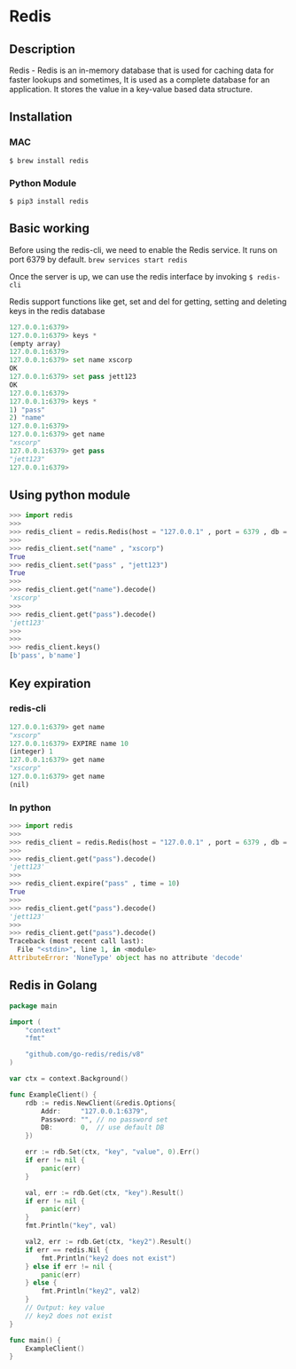 # Redis

## Description
Redis - Redis is an in-memory database that is used for caching data for faster lookups and sometimes, It is used as a complete database for an application. It stores the value in a key-value based data structure.


## Installation
### MAC
```$ brew install redis```

### Python Module
```$ pip3 install redis```


## Basic working
Before using the redis-cli, we need to enable the Redis service. It runs on port 6379 by default.
```brew services start redis```

Once the server is up, we can use the redis interface by invoking
```$ redis-cli```

Redis support functions like get, set and del for getting, setting and deleting keys in the redis database
```python
127.0.0.1:6379> 
127.0.0.1:6379> keys *
(empty array)
127.0.0.1:6379> 
127.0.0.1:6379> set name xscorp
OK
127.0.0.1:6379> set pass jett123
OK
127.0.0.1:6379> 
127.0.0.1:6379> keys *
1) "pass"
2) "name"
127.0.0.1:6379> 
127.0.0.1:6379> get name
"xscorp"
127.0.0.1:6379> get pass
"jett123"
127.0.0.1:6379> 
```

## Using python module
```python
>>> import redis
>>> 
>>> redis_client = redis.Redis(host = "127.0.0.1" , port = 6379 , db = 0)
>>> 
>>> redis_client.set("name" , "xscorp")
True
>>> redis_client.set("pass" , "jett123")
True
>>> 
>>> redis_client.get("name").decode()
'xscorp'
>>> 
>>> redis_client.get("pass").decode()
'jett123'
>>> 
>>> 
>>> redis_client.keys()
[b'pass', b'name']
```

## Key expiration
### redis-cli
```python
127.0.0.1:6379> get name
"xscorp"
127.0.0.1:6379> EXPIRE name 10
(integer) 1
127.0.0.1:6379> get name
"xscorp"
127.0.0.1:6379> get name
(nil)
```

### In python
```python
>>> import redis
>>> 
>>> redis_client = redis.Redis(host = "127.0.0.1" , port = 6379 , db = 0)
>>> 
>>> redis_client.get("pass").decode()
'jett123'
>>> 
>>> redis_client.expire("pass" , time = 10)
True
>>> 
>>> redis_client.get("pass").decode()
'jett123'
>>> 
>>> redis_client.get("pass").decode()
Traceback (most recent call last):
  File "<stdin>", line 1, in <module>
AttributeError: 'NoneType' object has no attribute 'decode'
```

## Redis in Golang
```go
package main

import (
	"context"
	"fmt"

	"github.com/go-redis/redis/v8"
)

var ctx = context.Background()

func ExampleClient() {
	rdb := redis.NewClient(&redis.Options{
		Addr:     "127.0.0.1:6379",
		Password: "", // no password set
		DB:       0,  // use default DB
	})

	err := rdb.Set(ctx, "key", "value", 0).Err()
	if err != nil {
		panic(err)
	}

	val, err := rdb.Get(ctx, "key").Result()
	if err != nil {
		panic(err)
	}
	fmt.Println("key", val)

	val2, err := rdb.Get(ctx, "key2").Result()
	if err == redis.Nil {
		fmt.Println("key2 does not exist")
	} else if err != nil {
		panic(err)
	} else {
		fmt.Println("key2", val2)
	}
	// Output: key value
	// key2 does not exist
}

func main() {
	ExampleClient()
}

```
